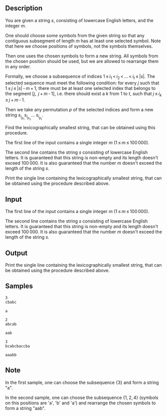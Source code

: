 ## Description

<div><p>You are given a string <span class="tex-span"><i>s</i></span>, consisting of lowercase English letters, and the integer <span class="tex-span"><i>m</i></span>.</p><p>One should choose some symbols from the given string so that any contiguous subsegment of length <span class="tex-span"><i>m</i></span> has at least one selected symbol. Note that here we choose positions of symbols, not the symbols themselves.</p><p>Then one uses the chosen symbols to form <span class="tex-font-style-bf">a new string</span>. All symbols from the chosen position should be used, but we are allowed to rearrange them in any order.</p><p>Formally, we choose a subsequence of indices <span class="tex-span">1 ≤ <i>i</i><sub class="lower-index">1</sub> &lt; <i>i</i><sub class="lower-index">2</sub> &lt; ... &lt; <i>i</i><sub class="lower-index"><i>t</i></sub> ≤ |<i>s</i>|</span>. The selected sequence must meet the following condition: for every <span class="tex-span"><i>j</i></span> such that <span class="tex-span">1 ≤ <i>j</i> ≤ |<i>s</i>| - <i>m</i> + 1</span>, there must be at least one selected index that belongs to the segment <span class="tex-span">[<i>j</i>, &nbsp;<i>j</i> + <i>m</i> - 1]</span>, i.e. there should exist a <span class="tex-span"><i>k</i></span> from <span class="tex-span">1</span> to <span class="tex-span"><i>t</i></span>, such that <span class="tex-span"><i>j</i> ≤ <i>i</i><sub class="lower-index"><i>k</i></sub> ≤ <i>j</i> + <i>m</i> - 1</span>.</p><p>Then we take any permutation <span class="tex-span"><i>p</i></span> of the selected indices and form a new string <span class="tex-span"><i>s</i><sub class="lower-index"><i>i</i><sub class="lower-index"><i>p</i><sub class="lower-index">1</sub></sub></sub><i>s</i><sub class="lower-index"><i>i</i><sub class="lower-index"><i>p</i><sub class="lower-index">2</sub></sub></sub>... <i>s</i><sub class="lower-index"><i>i</i><sub class="lower-index"><i>p</i><sub class="lower-index"><i>t</i></sub></sub></sub></span>.</p><p>Find the lexicographically smallest string, that can be obtained using this procedure.</p></div><div class="input-specification"><p>The first line of the input contains a single integer <span class="tex-span"><i>m</i></span> (<span class="tex-span">1 ≤ <i>m</i> ≤ 100 000</span>).</p><p>The second line contains the string <span class="tex-span"><i>s</i></span> consisting of lowercase English letters. It is guaranteed that this string is non-empty and its length doesn't exceed <span class="tex-span">100 000</span>. It is also guaranteed that the number <span class="tex-span"><i>m</i></span> doesn't exceed the length of the string <span class="tex-span"><i>s</i></span>.</p></div><div class="output-specification"><p>Print the single line containing the lexicographically smallest string, that can be obtained using the procedure described above.</p></div>

## Input

<p>The first line of the input contains a single integer <span class="tex-span"><i>m</i></span> (<span class="tex-span">1 ≤ <i>m</i> ≤ 100 000</span>).</p><p>The second line contains the string <span class="tex-span"><i>s</i></span> consisting of lowercase English letters. It is guaranteed that this string is non-empty and its length doesn't exceed <span class="tex-span">100 000</span>. It is also guaranteed that the number <span class="tex-span"><i>m</i></span> doesn't exceed the length of the string <span class="tex-span"><i>s</i></span>.</p>

## Output

<p>Print the single line containing the lexicographically smallest string, that can be obtained using the procedure described above.</p>

## Samples

```input1
3
cbabc

```

```output1
a

```






```input2
2
abcab

```

```output2
aab

```






```input3
3
bcabcbaccba

```

```output3
aaabb

```




## Note

<p>In the first sample, one can choose the subsequence <span class="tex-span">{3}</span> and form a string "<span class="tex-font-style-tt">a</span>".</p><p>In the second sample, one can choose the subsequence <span class="tex-span">{1, 2, 4}</span> (symbols on this positions are '<span class="tex-font-style-tt">a</span>', '<span class="tex-font-style-tt">b</span>' and '<span class="tex-font-style-tt">a</span>') and rearrange the chosen symbols to form a string "<span class="tex-font-style-tt">aab</span>".</p>
